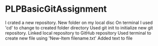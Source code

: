 # PLPBasicGitAssignment
I crated a new repository.
New folder on my local disc
On terminal I used 'cd' to change to created folder directory
Used git init <working directory> to initialize new git repository.
Linked local repository to GitHub repository
Used terminal to create new file using 'New-Item filename.txt'
Added text to file
